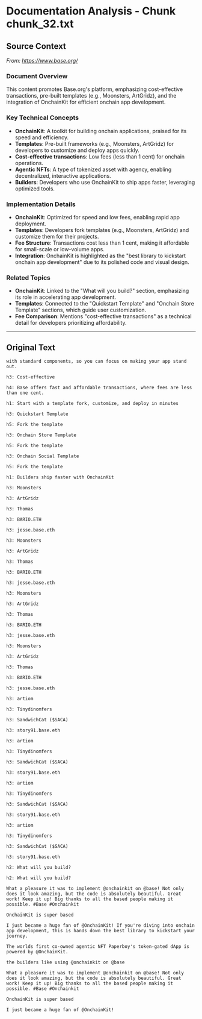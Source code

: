 # Documentation Analysis - Chunk chunk_32.txt

## Source Context
*From: https://www.base.org/*

### Document Overview  
This content promotes Base.org's platform, emphasizing cost-effective transactions, pre-built templates (e.g., Moonsters, ArtGridz), and the integration of OnchainKit for efficient onchain app development.  

### Key Technical Concepts  
- **OnchainKit**: A toolkit for building onchain applications, praised for its speed and efficiency.  
- **Templates**: Pre-built frameworks (e.g., Moonsters, ArtGridz) for developers to customize and deploy apps quickly.  
- **Cost-effective transactions**: Low fees (less than 1 cent) for onchain operations.  
- **Agentic NFTs**: A type of tokenized asset with agency, enabling decentralized, interactive applications.  
- **Builders**: Developers who use OnchainKit to ship apps faster, leveraging optimized tools.  

### Implementation Details  
- **OnchainKit**: Optimized for speed and low fees, enabling rapid app deployment.  
- **Templates**: Developers fork templates (e.g., Moonsters, ArtGridz) and customize them for their projects.  
- **Fee Structure**: Transactions cost less than 1 cent, making it affordable for small-scale or low-volume apps.  
- **Integration**: OnchainKit is highlighted as the "best library to kickstart onchain app development" due to its polished code and visual design.  

### Related Topics  
- **OnchainKit**: Linked to the "What will you build?" section, emphasizing its role in accelerating app development.  
- **Templates**: Connected to the "Quickstart Template" and "Onchain Store Template" sections, which guide user customization.  
- **Fee Comparison**: Mentions "cost-effective transactions" as a technical detail for developers prioritizing affordability.

---

## Original Text
```
with standard components, so you can focus on making your app stand out.

h3: Cost-effective

h4: Base offers fast and affordable transactions, where fees are less than one cent.

h1: Start with a template fork, customize, and deploy in minutes

h3: Quickstart Template

h5: Fork the template

h3: Onchain Store Template

h5: Fork the template

h3: Onchain Social Template

h5: Fork the template

h1: Builders ship faster with OnchainKit

h3: Moonsters

h3: ArtGridz

h3: Thomas

h3: BARIO.ETH

h3: jesse.base.eth

h3: Moonsters

h3: ArtGridz

h3: Thomas

h3: BARIO.ETH

h3: jesse.base.eth

h3: Moonsters

h3: ArtGridz

h3: Thomas

h3: BARIO.ETH

h3: jesse.base.eth

h3: Moonsters

h3: ArtGridz

h3: Thomas

h3: BARIO.ETH

h3: jesse.base.eth

h3: artiom

h3: Tinydinomfers

h3: SandwichCat ($SACA)

h3: story91.base.eth

h3: artiom

h3: Tinydinomfers

h3: SandwichCat ($SACA)

h3: story91.base.eth

h3: artiom

h3: Tinydinomfers

h3: SandwichCat ($SACA)

h3: story91.base.eth

h3: artiom

h3: Tinydinomfers

h3: SandwichCat ($SACA)

h3: story91.base.eth

h2: What will you build?

h2: What will you build?

What a pleasure it was to implement @onchainkit on @base! Not only does it look amazing, but the code is absolutely beautiful. Great work! Keep it up! Big thanks to all the based people making it possible. #Base #Onchainkit

OnchainKit is super based

I just became a huge fan of @OnchainKit! If you're diving into onchain app development, this is hands down the best library to kickstart your journey.

The worlds first co-owned agentic NFT Paperboy's token-gated dApp is powered by @OnchainKit.

the builders like using @onchainkit on @base

What a pleasure it was to implement @onchainkit on @base! Not only does it look amazing, but the code is absolutely beautiful. Great work! Keep it up! Big thanks to all the based people making it possible. #Base #Onchainkit

OnchainKit is super based

I just became a huge fan of @OnchainKit!
```